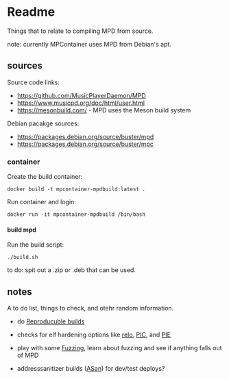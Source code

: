 # Readme

Things that to relate to compiling MPD from source.

note: currently MPContainer uses MPD from Debian's apt.

## sources

Source code links:

* https://github.com/MusicPlayerDaemon/MPD
* https://www.musicpd.org/doc/html/user.html
* https://mesonbuild.com/ - MPD uses the Meson build system

Debian pacakge sources:

* https://packages.debian.org/source/buster/mpd
* https://packages.debian.org/source/buster/mpc

### container

Create the build container:

```shell
docker build -t mpcontainer-mpdbuild:latest .
```

Run container and login:

```shell
docker run -it mpcontainer-mpdbuild /bin/bash
```

#### build mpd

Run the build script:

```shell
./build.sh
```

to do: spit out a .zip or .deb that can be used.

## notes

A to do list, things to check, and otehr random information.

* do [Reproducuble builds](https://reproducible-builds.org/)

* checks for elf hardening options like [relo](https://www.redhat.com/en/blog/hardening-elf-binaries-using-relocation-read-only-relro), [PIC](https://wiki.gentoo.org/wiki/Hardened/Position_Independent_Code_internals), and [PIE](https://wiki.ubuntu.com/SecurityTeam/PIE)

* play with some [Fuzzing](https://en.wikipedia.org/wiki/Fuzzing), learn about fuzzing and see if anything falls out of MPD

* addresssanitizer builds ([ASan](https://en.wikipedia.org/wiki/AddressSanitizer)) for dev/test deploys?
